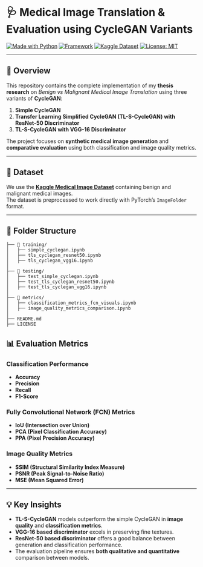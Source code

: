 # 🩺 Medical Image Translation & Evaluation using CycleGAN Variants

[![Made with Python](https://img.shields.io/badge/Python-3.10-blue?logo=python)](https://www.python.org/)
[![Framework](https://img.shields.io/badge/PyTorch-2.x-red?logo=pytorch)](https://pytorch.org/)
[![Kaggle Dataset](https://img.shields.io/badge/Dataset-Kaggle-blue?logo=kaggle)](https://www.kaggle.com/your-dataset-link)
[![License: MIT](https://img.shields.io/badge/License-MIT-green.svg)](LICENSE)

---

## 📌 Overview

This repository contains the complete implementation of my **thesis research** on *Benign vs Malignant Medical Image Translation* using three variants of **CycleGAN**:

1. **Simple CycleGAN**
2. **Transfer Learning Simplified CycleGAN (TL-S-CycleGAN) with ResNet-50 Discriminator**
3. **TL-S-CycleGAN with VGG-16 Discriminator**

The project focuses on **synthetic medical image generation** and **comparative evaluation** using both classification and image quality metrics.

---

## 📂 Dataset

We use the **[Kaggle Medical Image Dataset](https://www.kaggle.com/your-dataset-link)** containing benign and malignant medical images.  
The dataset is preprocessed to work directly with PyTorch’s `ImageFolder` format.

---

## 📁 Folder Structure

```plaintext
├── 📁 training/
│   ├── simple_cyclegan.ipynb
│   ├── tls_cyclegan_resnet50.ipynb
│   ├── tls_cyclegan_vgg16.ipynb
│
├── 📁 testing/
│   ├── test_simple_cyclegan.ipynb
│   ├── test_tls_cyclegan_resnet50.ipynb
│   ├── test_tls_cyclegan_vgg16.ipynb
│
├── 📁 metrics/
│   ├── classification_metrics_fcn_visuals.ipynb
│   ├── image_quality_metrics_comparison.ipynb
│
├── README.md
├── LICENSE
```
## 📊 Evaluation Metrics

### **Classification Performance**
- **Accuracy**
- **Precision**
- **Recall**
- **F1-Score**

### **Fully Convolutional Network (FCN) Metrics**
- **IoU (Intersection over Union)**
- **PCA (Pixel Classification Accuracy)**
- **PPA (Pixel Precision Accuracy)**

### **Image Quality Metrics**
- **SSIM (Structural Similarity Index Measure)**
- **PSNR (Peak Signal-to-Noise Ratio)**
- **MSE (Mean Squared Error)**

---

## 💡 Key Insights
- **TL-S-CycleGAN** models outperform the simple CycleGAN in **image quality** and **classification metrics**.
- **VGG-16 based discriminator** excels in preserving fine textures.
- **ResNet-50 based discriminator** offers a good balance between generation and classification performance.
- The evaluation pipeline ensures **both qualitative and quantitative** comparison between models.

